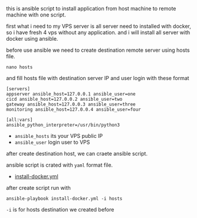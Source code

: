 this is ansible script to install application from host machine to remote machine with one script.

first what i need to my VPS server is all server need to installed with docker, so i have fresh 4 vps without any application. and i will install all server with docker using ansible.

before use ansible we need to create destination remote server using hosts file.

```shell
nano hosts
```
and fill hosts file with destination server IP and user login with these format 

```shell
[servers]
appserver ansible_host=127.0.0.1 ansible_user=one
cicd ansible_host=127.0.0.2 ansible_user=two
gateway ansible_host=127.0.0.3 ansible_user=three
monitoring ansible_host=127.0.0.4 ansible_user=four

[all:vars]
ansible_python_interpreter=/usr/bin/python3
```
- `ansible_hosts` its your VPS public IP
- `ansible_user` login user to VPS

after create destination host, we can craete ansible script.

ansible script is crated with `yaml` format file.

- [install-docker.yml](https://github.com/KazamiHazaki/Dumbways-15/blob/main/ansible/install-docker.yml)

after create script run with
```shell
ansible-playbook install-docker.yml -i hosts
```

`-i`  is for hosts destination we created before

